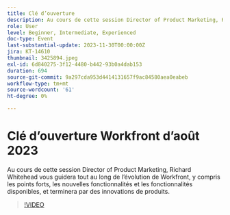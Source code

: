```yaml
---
title: Clé d’ouverture
description: Au cours de cette session Director of Product Marketing, Richard Whitehead vous guidera tout au long de l’évolution de Workfront, y compris les points forts, les nouvelles fonctionnalités et les fonctionnalités disponibles, et terminera par des innovations de produits.
role: User
level: Beginner, Intermediate, Experienced
doc-type: Event
last-substantial-update: 2023-11-30T00:00:00Z
jira: KT-14610
thumbnail: 3425894.jpeg
exl-id: 6d840275-3f12-4480-b442-93b0a4dab153
duration: 694
source-git-commit: 9a297cda953d4414131657f9ac84580aea0eabeb
workflow-type: tm+mt
source-wordcount: '61'
ht-degree: 0%

---
```


# Clé d’ouverture Workfront d’août 2023

Au cours de cette session Director of Product Marketing, Richard Whitehead vous guidera tout au long de l’évolution de Workfront, y compris les points forts, les nouvelles fonctionnalités et les fonctionnalités disponibles, et terminera par des innovations de produits.

>[!VIDEO](https://video.tv.adobe.com/v/3453831/?learn=on&captions=fre_fr)
